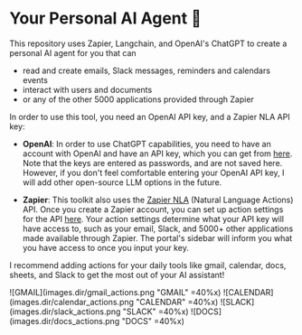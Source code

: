 # Your Personal AI Agent 🤖

This repository uses Zapier, Langchain, and OpenAI's ChatGPT to create a personal AI agent for you that can 
- read and create emails, Slack messages, reminders and calendars events
- interact with users and documents
- or any of the other 5000 applications provided through Zapier

In order to use this tool, you need an OpenAI API key, and a Zapier NLA API key:

- **OpenAI**: In order to use ChatGPT capabilities, you need to have an account with OpenAI and have an API key, which you can get from [here](https://openai.com/blog/openai-api). Note that the keys are entered as passwords, and are not saved here. However, if you don't feel comfortable entering your OpenAI API key, I will add other open-source LLM options in the future.
  
- **Zapier**: This toolkit also uses the [Zapier NLA](https://nla.zapier.com/docs/) (Natural Language Actions) API. Once you create a Zapier account, you can set up action settings for the API [here](https://nla.zapier.com/providers/). Your action settings determine what your API key will have access to, such as your email, Slack, and 5000+ other applications made available through Zapier. The portal's sidebar will inform you what you have access to once you input your key. 
        
I recommend adding actions for your daily tools like gmail, calendar, docs, sheets, and Slack to get the most out of your AI assistant!

![GMAIL](images.dir/gmail_actions.png "GMAIL" =40%x) ![CALENDAR](images.dir/calendar_actions.png "CALENDAR" =40%x)
![SLACK](images.dir/slack_actions.png "SLACK" =40%x) ![DOCS](images.dir/docs_actions.png "DOCS" =40%x)

<!-- <p float="middle">
  <img src="images.dir/gmail_actions.png" width="40%" />
  <img src="images.dir/calendar_actions.png" width="40%" /> 
  <img src="images.dir/slack_actions.png" width="40%" />
  <img src="images.dir/docs_actions.png" width="40%" />
</p> -->
